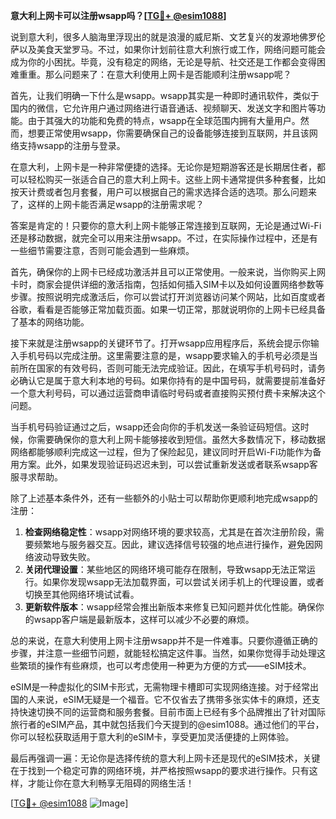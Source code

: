 **意大利上网卡可以注册wsapp吗？[[TG💪+ @esim1088](https://t.me/s/esim1088)]**

说到意大利，很多人脑海里浮现出的就是浪漫的威尼斯、文艺复兴的发源地佛罗伦萨以及美食天堂罗马。不过，如果你计划前往意大利旅行或工作，网络问题可能会成为你的小困扰。毕竟，没有稳定的网络，无论是导航、社交还是工作都会变得困难重重。那么问题来了：在意大利使用上网卡是否能顺利注册wsapp呢？

首先，让我们明确一下什么是wsapp。wsapp其实是一种即时通讯软件，类似于国内的微信，它允许用户通过网络进行语音通话、视频聊天、发送文字和图片等功能。由于其强大的功能和免费的特点，wsapp在全球范围内拥有大量用户。然而，想要正常使用wsapp，你需要确保自己的设备能够连接到互联网，并且该网络支持wsapp的注册与登录。

在意大利，上网卡是一种非常便捷的选择。无论你是短期游客还是长期居住者，都可以轻松购买一张适合自己的意大利上网卡。这些上网卡通常提供多种套餐，比如按天计费或者包月套餐，用户可以根据自己的需求选择合适的选项。那么问题来了，这样的上网卡能否满足wsapp的注册需求呢？

答案是肯定的！只要你的意大利上网卡能够正常连接到互联网，无论是通过Wi-Fi还是移动数据，就完全可以用来注册wsapp。不过，在实际操作过程中，还是有一些细节需要注意，否则可能会遇到一些麻烦。

首先，确保你的上网卡已经成功激活并且可以正常使用。一般来说，当你购买上网卡时，商家会提供详细的激活指南，包括如何插入SIM卡以及如何设置网络参数等步骤。按照说明完成激活后，你可以尝试打开浏览器访问某个网站，比如百度或者谷歌，看看是否能够正常加载页面。如果一切正常，那就说明你的上网卡已经具备了基本的网络功能。

接下来就是注册wsapp的关键环节了。打开wsapp应用程序后，系统会提示你输入手机号码以完成注册。这里需要注意的是，wsapp要求输入的手机号必须是当前所在国家的有效号码，否则可能无法完成验证。因此，在填写手机号码时，请务必确认它是属于意大利本地的号码。如果你持有的是中国号码，就需要提前准备好一个意大利号码，可以通过运营商申请临时号码或者直接购买预付费卡来解决这个问题。

当手机号码验证通过之后，wsapp还会向你的手机发送一条验证码短信。这时候，你需要确保你的意大利上网卡能够接收到短信。虽然大多数情况下，移动数据网络都能够顺利完成这一过程，但为了保险起见，建议同时开启Wi-Fi功能作为备用方案。此外，如果发现验证码迟迟未到，可以尝试重新发送或者联系wsapp客服寻求帮助。

除了上述基本条件外，还有一些额外的小贴士可以帮助你更顺利地完成wsapp的注册：

1. **检查网络稳定性**：wsapp对网络环境的要求较高，尤其是在首次注册阶段，需要频繁地与服务器交互。因此，建议选择信号较强的地点进行操作，避免因网络波动导致失败。
2. **关闭代理设置**：某些地区的网络环境可能存在限制，导致wsapp无法正常运行。如果你发现wsapp无法加载界面，可以尝试关闭手机上的代理设置，或者切换至其他网络环境试试看。
3. **更新软件版本**：wsapp经常会推出新版本来修复已知问题并优化性能。确保你的wsapp客户端是最新版本，这样可以减少不必要的麻烦。

总的来说，在意大利使用上网卡注册wsapp并不是一件难事。只要你遵循正确的步骤，并注意一些细节问题，就能轻松搞定这件事。当然，如果你觉得手动处理这些繁琐的操作有些麻烦，也可以考虑使用一种更为方便的方式——eSIM技术。

eSIM是一种虚拟化的SIM卡形式，无需物理卡槽即可实现网络连接。对于经常出国的人来说，eSIM无疑是一个福音。它不仅省去了携带多张实体卡的麻烦，还支持快速切换不同的运营商和服务套餐。目前市面上已经有多个品牌推出了针对国际旅行者的eSIM产品，其中就包括我们今天提到的@esim1088。通过他们的平台，你可以轻松获取适用于意大利的eSIM卡，享受更加灵活便捷的上网体验。

最后再强调一遍：无论你是选择传统的意大利上网卡还是现代的eSIM技术，关键在于找到一个稳定可靠的网络环境，并严格按照wsapp的要求进行操作。只有这样，才能让你在意大利畅享无阻碍的网络生活！

[[TG💪+ @esim1088](https://t.me/s/esim1088) ![Image](https://i.postimg.cc/4NQfJmqS/Snipaste-2025-05-13-00-14-12.png)]